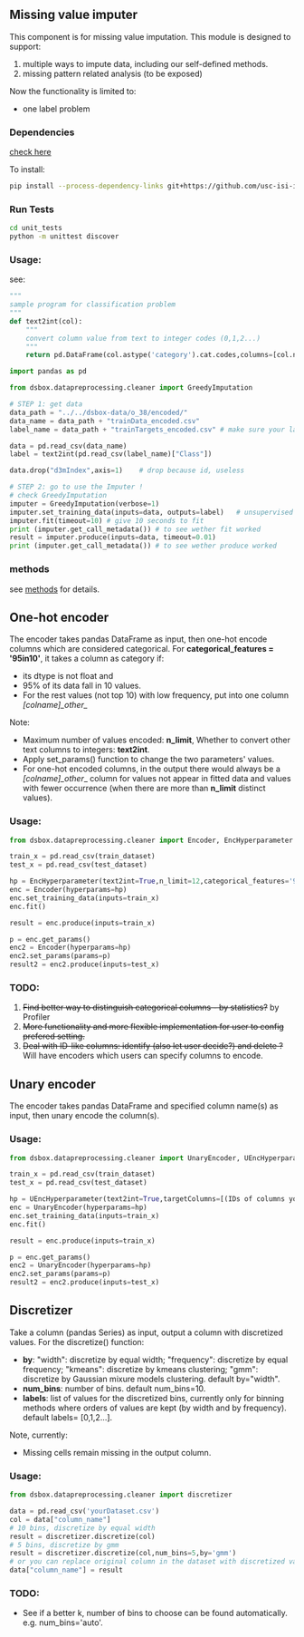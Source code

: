 ## Missing value imputer
This component is for missing value imputation. This module is designed to support:

1. multiple ways to impute data, including our self-defined methods.
2. missing pattern related analysis (to be exposed)

Now the functionality is limited to:

* one label problem

### Dependencies
[check here](setup.py)

To install:
```sh
pip install --process-dependency-links git+https://github.com/usc-isi-i2/dsbox-profiling.git@v1.0
```

### Run Tests
```sh
cd unit_tests
python -m unittest discover
```

### Usage:
see:

```python
"""
sample program for classification problem
"""
def text2int(col):
    """
    convert column value from text to integer codes (0,1,2...)
    """
    return pd.DataFrame(col.astype('category').cat.codes,columns=[col.name])

import pandas as pd

from dsbox.datapreprocessing.cleaner import GreedyImputation

# STEP 1: get data
data_path = "../../dsbox-data/o_38/encoded/"
data_name = data_path + "trainData_encoded.csv"
label_name = data_path + "trainTargets_encoded.csv" # make sure your label target is in the second column of this file

data = pd.read_csv(data_name)
label = text2int(pd.read_csv(label_name)["Class"])

data.drop("d3mIndex",axis=1)    # drop because id, useless

# STEP 2: go to use the Imputer !
# check GreedyImputation
imputer = GreedyImputation(verbose=1)
imputer.set_training_data(inputs=data, outputs=label)	# unsupervised
imputer.fit(timeout=10)	# give 10 seconds to fit
print (imputer.get_call_metadata())	# to see wether fit worked
result = imputer.produce(inputs=data, timeout=0.01)
print (imputer.get_call_metadata())	# to see wether produce worked

```



### methods
see [methods](methods.md) for details.

## One-hot encoder
The encoder takes pandas DataFrame as input, then one-hot encode columns which are considered categorical.
For **categorical_features = '95in10'**, it takes a column as category if:
* its dtype is not float and
* 95% of its data fall in 10 values.
* For the rest values (not top 10) with low frequency, put into one column _[colname]\_other\__

Note:
* Maximum number of values encoded: **n_limit**, Whether to convert other text columns to integers: **text2int**.
* Apply set_params() function to change the two parameters' values.
* For one-hot encoded columns, in the output there would always be a _[colname]\_other__ column for values not appear in fitted data and values with fewer occurrence (when there are more than **n_limit** distinct values).


### Usage:
```python
from dsbox.datapreprocessing.cleaner import Encoder, EncHyperparameter

train_x = pd.read_csv(train_dataset)
test_x = pd.read_csv(test_dataset)

hp = EncHyperparameter(text2int=True,n_limit=12,categorical_features='95in10')
enc = Encoder(hyperparams=hp)
enc.set_training_data(inputs=train_x)
enc.fit()

result = enc.produce(inputs=train_x)

p = enc.get_params()
enc2 = Encoder(hyperparams=hp)
enc2.set_params(params=p)
result2 = enc2.produce(inputs=test_x)
```

### TODO:
1. ~~Find better way to distinguish categorical columns - by statistics?~~ by Profiler
2. ~~More functionality and more flexible implementation for user to config prefered setting.~~
3. ~~Deal with ID-like columns: identify (also let user decide?) and delete ?~~ Will have encoders which users can specify columns to encode.


## Unary encoder
The encoder takes pandas DataFrame and specified column name(s) as input, then unary encode the column(s).

### Usage:
```python
from dsbox.datapreprocessing.cleaner import UnaryEncoder, UEncHyperparameter

train_x = pd.read_csv(train_dataset)
test_x = pd.read_csv(test_dataset)

hp = UEncHyperparameter(text2int=True,targetColumns=[(IDs of columns you want to encode)])
enc = UnaryEncoder(hyperparams=hp)
enc.set_training_data(inputs=train_x)
enc.fit()

result = enc.produce(inputs=train_x)

p = enc.get_params()
enc2 = UnaryEncoder(hyperparams=hp)
enc2.set_params(params=p)
result2 = enc2.produce(inputs=test_x)
```


## Discretizer
Take a column (pandas Series) as input, output a column with discretized values. For the discretize() function:
* **by**: "width": discretize by equal width; "frequency": discretize by equal frequency; "kmeans": discretize by kmeans clustering; "gmm": discretize by Gaussian mixure models clustering. default by="width".
* **num_bins**: number of bins. default num_bins=10.
* **labels**: list of values for the discretized bins, currently only for binning methods where orders of values are kept (by width and by frequency). default labels= [0,1,2...].


Note, currently:
* Missing cells remain missing in the output column.

### Usage:
```python
from dsbox.datapreprocessing.cleaner import discretizer

data = pd.read_csv('yourDataset.csv')
col = data["column_name"]
# 10 bins, discretize by equal width
result = discretizer.discretize(col)
# 5 bins, discretize by gmm
result = discretizer.discretize(col,num_bins=5,by='gmm')
# or you can replace original column in the dataset with discretized values
data["column_name"] = result

```

### TODO:
- See if a better k, number of bins to choose can be found automatically. e.g. num_bins='auto'.
